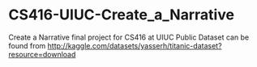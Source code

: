 # CS416-UIUC-Create_a_Narrative
Create a Narrative final project for CS416 at UIUC
Public Dataset can be found from http://kaggle.com/datasets/yasserh/titanic-dataset?resource=download

